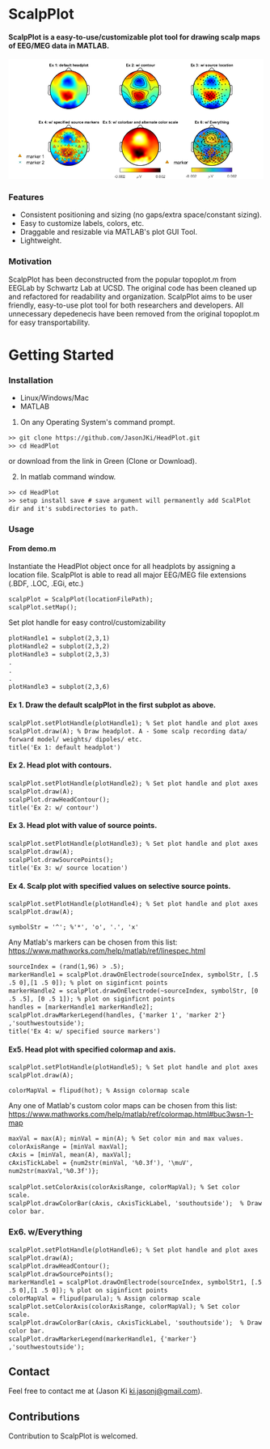 # ScalpPlot

#### ScalpPlot is a easy-to-use/customizable plot tool for drawing scalp maps of EEG/MEG data in MATLAB. 

<p>
    <img src='output/demo.png' width=800 />
</p>

### Features
- Consistent positioning and sizing (no gaps/extra space/constant sizing).
- Easy to customize labels, colors, etc.
- Draggable and resizable via MATLAB's plot GUI Tool.
- Lightweight.

### Motivation
ScalpPlot has been deconstructed from the popular topoplot.m from EEGLab by Schwartz Lab at UCSD. 
The original code has been cleaned up and refactored for readability and organization. ScalpPlot aims to be user friendly, easy-to-use
plot tool for both researchers and developers. All unnecessary depedenecis have been removed from the original topoplot.m for easy transportability.

# Getting Started
### Installation
- Linux/Windows/Mac
- MATLAB

1) On any Operating System's command prompt.
```
>> git clone https://github.com/JasonJKi/HeadPlot.git
>> cd HeadPlot
```
or download 
from the link in Green (Clone or Download).

2) In matlab command window.
```
>> cd HeadPlot
>> setup install save # save argument will permanently add ScalPlot dir and it's subdirectories to path.
```

### Usage

#### From demo.m

Instantiate the HeadPlot object once for all headplots by assigning a location file.
ScalpPlot is able to read all major EEG/MEG file extensions (.BDF, .LOC, .EGi, etc.)
```
scalpPlot = ScalpPlot(locationFilePath);
scalpPlot.setMap();
```

Set plot handle for easy control/customizability
```
plotHandle1 = subplot(2,3,1)
plotHandle2 = subplot(2,3,2)
plotHandle3 = subplot(2,3,3)
.
.
.
plotHandle3 = subplot(2,3,6)

```


#### Ex 1. Draw the default scalpPlot in the first subplot as above.
```
scalpPlot.setPlotHandle(plotHandle1); % Set plot handle and plot axes
scalpPlot.draw(A); % Draw headplot. A - Some scalp recording data/ forward model/ weights/ dipoles/ etc.
title('Ex 1: default headplot')
```
#### Ex 2. Head plot with contours.
```
scalpPlot.setPlotHandle(plotHandle2); % Set plot handle and plot axes
scalpPlot.draw(A);
scalpPlot.drawHeadContour();
title('Ex 2: w/ contour')
```
#### Ex 3. Head plot with value of source points.
```
scalpPlot.setPlotHandle(plotHandle3); % Set plot handle and plot axes
scalpPlot.draw(A);
scalpPlot.drawSourcePoints();
title('Ex 3: w/ source location')
```
#### Ex 4. Scalp plot with specified values on selective source points.
```
scalpPlot.setPlotHandle(plotHandle4); % Set plot handle and plot axes
scalpPlot.draw(A);
```
```
symbolStr = '^'; %'*', 'o', '.', 'x'
```
Any Matlab's markers can be chosen from this list: https://www.mathworks.com/help/matlab/ref/linespec.html
```
sourceIndex = (rand(1,96) > .5);
markerHandle1 = scalpPlot.drawOnElectrode(sourceIndex, symbolStr, [.5 .5 0],[1 .5 0]); % plot on siginficnt points
markerHandle2 = scalpPlot.drawOnElectrode(~sourceIndex, symbolStr, [0 .5 .5], [0 .5 1]); % plot on siginficnt points
handles = [markerHandle1 markerHandle2];
scalpPlot.drawMarkerLegend(handles, {'marker 1', 'marker 2'} ,'southwestoutside');
title('Ex 4: w/ specified source markers')
```
#### Ex5. Head plot with specified colormap and axis.
```
scalpPlot.setPlotHandle(plotHandle5); % Set plot handle and plot axes
scalpPlot.draw(A);
```

```
colorMapVal = flipud(hot); % Assign colormap scale
```
Any one of Matlab's custom color maps can be chosen from this list: https://www.mathworks.com/help/matlab/ref/colormap.html#buc3wsn-1-map
```
maxVal = max(A); minVal = min(A); % Set color min and max values.
colorAxisRange = [minVal maxVal];
cAxis = [minVal, mean(A), maxVal];
cAxisTickLabel = {num2str(minVal, '%0.3f'), '\muV', num2str(maxVal,'%0.3f')};

scalpPlot.setColorAxis(colorAxisRange, colorMapVal); % Set color scale.
scalpPlot.drawColorBar(cAxis, cAxisTickLabel, 'southoutside');  % Draw color bar.
```

### Ex6. w/Everything
```
scalpPlot.setPlotHandle(plotHandle6); % Set plot handle and plot axes
scalpPlot.draw(A);
scalpPlot.drawHeadContour();
scalpPlot.drawSourcePoints();
markerHandle1 = scalpPlot.drawOnElectrode(sourceIndex, symbolStr1, [.5 .5 0],[1 .5 0]); % plot on siginficnt points
colorMapVal = flipud(parula); % Assign colormap scale
scalpPlot.setColorAxis(colorAxisRange, colorMapVal); % Set color scale.
scalpPlot.drawColorBar(cAxis, cAxisTickLabel, 'southoutside');  % Draw color bar.
scalpPlot.drawMarkerLegend(markerHandle1, {'marker'} ,'southwestoutside');
```

## Contact
Feel free to contact me at (Jason Ki ki.jasonj@gmail.com). 

## Contributions
Contribution to ScalpPlot is welcomed. 
